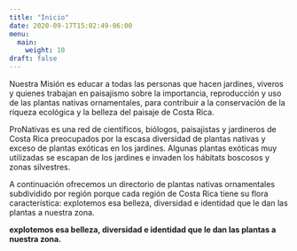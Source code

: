 ```yaml
---
title: "Inicio"
date: 2020-09-17T15:02:49-06:00
menu:
  main:
    weight: 10
draft: false
---
```

Nuestra Misión es educar a todas las personas que hacen jardines, viveros y quienes trabajan en paisajismo sobre la importancia, reproducción y uso de las plantas nativas ornamentales, para contribuir a la conservación de la riqueza ecológica y la belleza del paisaje de Costa Rica.

ProNativas es una red de científicos, biólogos, paisajistas y jardineros de Costa Rica preocupados por la escasa diversidad de plantas nativas y exceso de plantas exóticas en los jardines. Algunas plantas exóticas muy utilizadas se escapan de los jardines e invaden los hábitats boscosos y zonas silvestres.

A continuación ofrecemos un directorio de plantas nativas ornamentales subdividido por región porque cada región de Costa Rica tiene su flora característica: 
explotemos esa belleza, diversidad e identidad que le dan las plantas a nuestra zona.

**explotemos esa belleza, diversidad e identidad que le dan las plantas a nuestra zona.**


